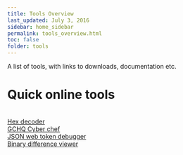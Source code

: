 ```yaml
---
title: Tools Overview
last_updated: July 3, 2016
sidebar: home_sidebar
permalink: tools_overview.html
toc: false
folder: tools
---
```


A list of tools, with links to downloads, documentation etc.


<h1>Quick online tools</h1>
<br/>    <a href="https://cryptii.com/pipes/hex-decoder">Hex decoder</a>
<br/>    <a href="https://gchq.github.io/CyberChef/">GCHQ Cyber chef</a>
<br/>    <a href="https://jwt.io/">JSON web token debugger</a>
<br/>    <a href="https://github.com/google/bindiff">Binary difference viewer</a>



